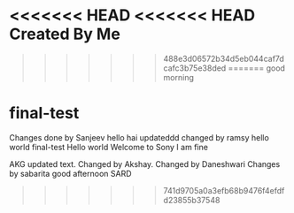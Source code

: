 <<<<<<< HEAD
<<<<<<< HEAD
Created By Me
=======
>>>>>>> 488e3d06572b34d5eb044caf7dcafc3b75e38ded
=======
good morning
# final-test
Changes done by Sanjeev
 hello hai
updateddd
changed by ramsy
hello world
final-test
Hello world
Welcome to Sony
I am fine

AKG
updated text.
Changed by Akshay.
Changed by Daneshwari
Changes by sabarita
good afternoon SARD
>>>>>>> 741d9705a0a3efb68b9476f4efdfd23855b37548
